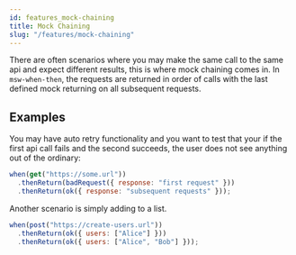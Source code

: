 ```yaml
---
id: features_mock-chaining
title: Mock Chaining
slug: "/features/mock-chaining"
---
```


There are often scenarios where you may make the same call to the same api and expect different results, this is where mock chaining comes in.
In `msw-when-then`, the requests are returned in order of calls with the last defined mock returning on all subsequent requests.

## Examples

You may have auto retry functionality and you want to test that your if the first api call fails and the second succeeds, the user does not see anything out of the ordinary:

```js
when(get("https://some.url"))
  .thenReturn(badRequest({ response: "first request" }))
  .thenReturn(ok({ response: "subsequent requests" }));
```

Another scenario is simply adding to a list.

```js
when(post("https://create-users.url"))
  .thenReturn(ok({ users: ["Alice"] }))
  .thenReturn(ok({ users: ["Alice", "Bob"] }));
```
